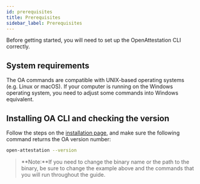 ```yaml
---
id: prerequisites
title: Prerequisites
sidebar_label: Prerequisites
---
```


Before getting started, you will need to set up the OpenAttestation CLI correctly. 

## System requirements
The OA commands are compatible with UNIX-based operating systems (e.g. Linux or macOS). If your computer is running on the Windows operating system, you need to adjust some commands into Windows equivalent.

## Installing OA CLI and checking the version
Follow the steps on the [installation page](/docs/developer-section/libraries/remote-files/open-attestation-cli), and make sure the following command returns the OA version number:

```bash
open-attestation --version
```

>**Note:**If you need to change the binary name or the path to the binary, be sure to change the example above and the commands that you will run throughout the guide.
